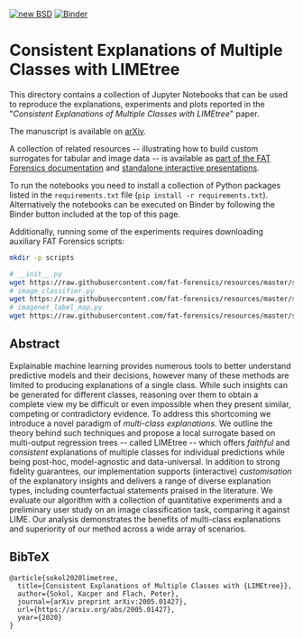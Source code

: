 [![new BSD](https://img.shields.io/github/license/So-Cool/bLIMEy.svg)](https://github.com/So-Cool/bLIMEy/blob/master/LICENCE)
[![Binder](https://mybinder.org/badge_logo.svg)](https://mybinder.org/v2/gh/So-Cool/bLIMEy/master?filepath=IJCAI_2023)

# Consistent Explanations of Multiple Classes with LIMEtree #

This directory contains a collection of Jupyter Notebooks that can be used to
reproduce the explanations, experiments and plots reported in the
"*Consistent Explanations of Multiple Classes with LIMEtree*" paper.

The manuscript is available on [arXiv].

A collection of related resources -- illustrating how to build custom surrogates
for tabular and image data -- is available as
[part of the FAT Forensics documentation][doc] and
[standalone interactive presentations][events].

To run the notebooks you need to install a collection of Python packages listed
in the `requirements.txt` file (`pip install -r requirements.txt`).
Alternatively the notebooks can be executed on Binder by following the Binder
button included at the top of this page.

Additionally, running some of the experiments requires downloading auxiliary
FAT Forensics scripts:

```bash
mkdir -p scripts

# __init__.py
wget https://raw.githubusercontent.com/fat-forensics/resources/master/surrogates_overview/scripts/__init__.py -O scripts/__init__.py
# image_classifier.py
wget https://raw.githubusercontent.com/fat-forensics/resources/master/surrogates_overview/scripts/image_classifier.py -O scripts/image_classifier.py
# imagenet_label_map.py
wget https://raw.githubusercontent.com/fat-forensics/resources/master/surrogates_overview/scripts/imagenet_label_map.py -O scripts/imagenet_label_map.py
```

## Abstract ##

Explainable machine learning provides numerous tools to better understand
predictive models and their decisions, however many of these methods are
limited to producing explanations of a single class.
While such insights can be generated for different classes, reasoning over
them to obtain a complete view my be difficult or even impossible when they
present similar, competing or contradictory evidence.
To address this shortcoming we introduce a novel paradigm of
*multi-class explanations*.
We outline the theory behind such techniques and propose a local surrogate
based on multi-output regression trees -- called LIMEtree -- which offers
*faithful* and *consistent* explanations of multiple classes for individual
predictions while being post-hoc, model-agnostic and data-universal.
In addition to strong fidelity guarantees, our implementation supports
(interactive) *customisation* of the explanatory insights and delivers a
range of diverse explanation types, including counterfactual statements
praised in the literature.
We evaluate our algorithm with a collection of quantitative experiments and
a preliminary user study on an image classification task, comparing it
against LIME.
Our analysis demonstrates the benefits of multi-class explanations and
superiority of our method across a wide array of scenarios.

## BibTeX ##

```
@article{sokol2020limetree,
  title={Consistent Explanations of Multiple Classes with {LIMEtree}},
  author={Sokol, Kacper and Flach, Peter},
  journal={arXiv preprint arXiv:2005.01427},
  url={https://arxiv.org/abs/2005.01427},
  year={2020}
}
```

[arXiv]: https://arxiv.org/abs/2005.01427
[doc]: https://fat-forensics.org/how_to/index.html#transparency-how-to
[events]: https://events.fat-forensics.org
